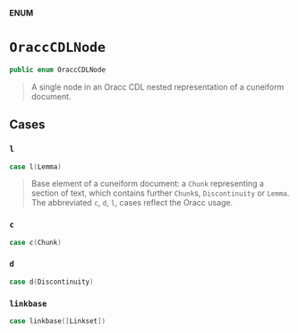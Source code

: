 **ENUM**

# `OraccCDLNode`

```swift
public enum OraccCDLNode
```

> A single node in an Oracc CDL nested representation of a cuneiform document.

## Cases
### `l`

```swift
case l(Lemma)
```

> Base element of a cuneiform document: a `Chunk` representing a section of text, which contains further `Chunk`s, `Discontinuity` or `Lemma`. The abbreviated `c`, `d`, `l`, cases reflect the Oracc usage.

### `c`

```swift
case c(Chunk)
```

### `d`

```swift
case d(Discontinuity)
```

### `linkbase`

```swift
case linkbase([Linkset])
```
